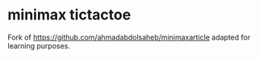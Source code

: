 # minimax tictactoe

Fork of https://github.com/ahmadabdolsaheb/minimaxarticle adapted for learning purposes.
